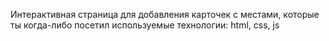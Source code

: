 Интерактивная страница для добавления карточек с местами, которые ты когда-либо посетил
используемые технологии: html, css, js
